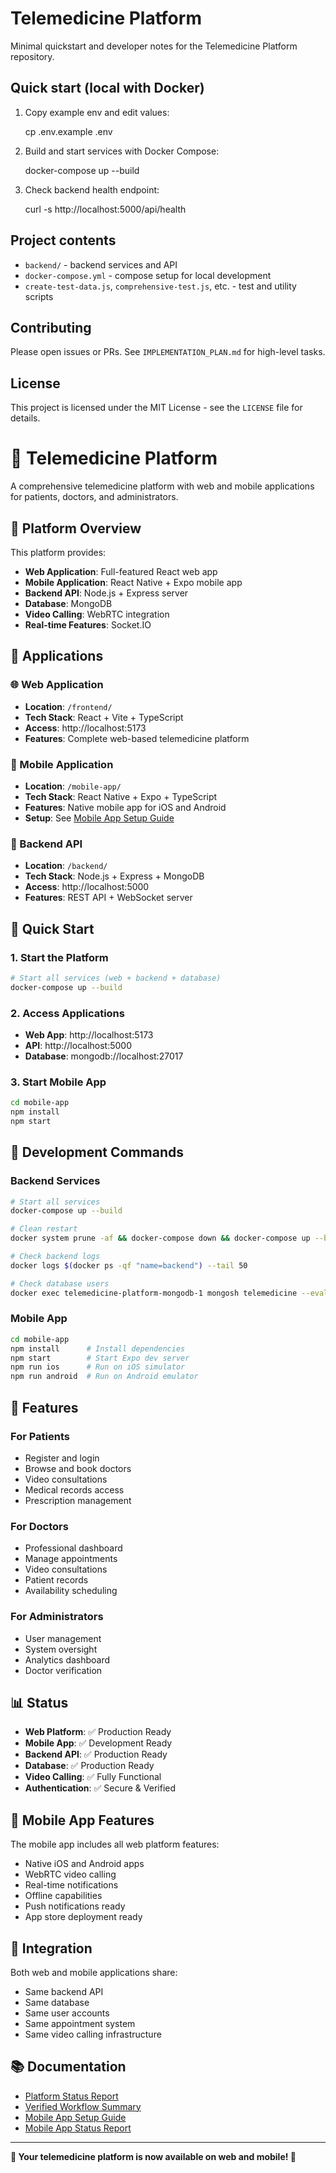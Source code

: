 # Telemedicine Platform

Minimal quickstart and developer notes for the Telemedicine Platform repository.

## Quick start (local with Docker)

1. Copy example env and edit values:

   cp .env.example .env

2. Build and start services with Docker Compose:

   docker-compose up --build

3. Check backend health endpoint:

   curl -s http://localhost:5000/api/health

## Project contents

- `backend/` - backend services and API
- `docker-compose.yml` - compose setup for local development
- `create-test-data.js`, `comprehensive-test.js`, etc. - test and utility scripts

## Contributing

Please open issues or PRs. See `IMPLEMENTATION_PLAN.md` for high-level tasks.

## License

This project is licensed under the MIT License - see the `LICENSE` file for details.

# 🏥 Telemedicine Platform

A comprehensive telemedicine platform with web and mobile applications for patients, doctors, and administrators.

## 🚀 Platform Overview

This platform provides:

- **Web Application**: Full-featured React web app
- **Mobile Application**: React Native + Expo mobile app
- **Backend API**: Node.js + Express server
- **Database**: MongoDB
- **Video Calling**: WebRTC integration
- **Real-time Features**: Socket.IO

## 📱 Applications

### 🌐 Web Application

- **Location**: `/frontend/`
- **Tech Stack**: React + Vite + TypeScript
- **Access**: http://localhost:5173
- **Features**: Complete web-based telemedicine platform

### 📱 Mobile Application

- **Location**: `/mobile-app/`
- **Tech Stack**: React Native + Expo + TypeScript
- **Features**: Native mobile app for iOS and Android
- **Setup**: See [Mobile App Setup Guide](mobile-app/SETUP-GUIDE.md)

### 🔧 Backend API

- **Location**: `/backend/`
- **Tech Stack**: Node.js + Express + MongoDB
- **Access**: http://localhost:5000
- **Features**: REST API + WebSocket server

## 🚀 Quick Start

### 1. Start the Platform

```bash
# Start all services (web + backend + database)
docker-compose up --build
```

### 2. Access Applications

- **Web App**: http://localhost:5173
- **API**: http://localhost:5000
- **Database**: mongodb://localhost:27017

### 3. Start Mobile App

```bash
cd mobile-app
npm install
npm start
```

## 🔧 Development Commands

### Backend Services

```bash
# Start all services
docker-compose up --build

# Clean restart
docker system prune -af && docker-compose down && docker-compose up --build

# Check backend logs
docker logs $(docker ps -qf "name=backend") --tail 50

# Check database users
docker exec telemedicine-platform-mongodb-1 mongosh telemedicine --eval "db.users.find({}, {email: 1, role: 1, 'profile.firstName': 1, 'profile.lastName': 1}).forEach(function(u) { print(u.email + ' (' + u.role + ')'); });" --quiet
```

### Mobile App

```bash
cd mobile-app
npm install      # Install dependencies
npm start        # Start Expo dev server
npm run ios      # Run on iOS simulator
npm run android  # Run on Android emulator
```

## 🎯 Features

### For Patients

- Register and login
- Browse and book doctors
- Video consultations
- Medical records access
- Prescription management

### For Doctors

- Professional dashboard
- Manage appointments
- Video consultations
- Patient records
- Availability scheduling

### For Administrators

- User management
- System oversight
- Analytics dashboard
- Doctor verification

## 📊 Status

- **Web Platform**: ✅ Production Ready
- **Mobile App**: ✅ Development Ready
- **Backend API**: ✅ Production Ready
- **Database**: ✅ Production Ready
- **Video Calling**: ✅ Fully Functional
- **Authentication**: ✅ Secure & Verified

## 📱 Mobile App Features

The mobile app includes all web platform features:

- Native iOS and Android apps
- WebRTC video calling
- Real-time notifications
- Offline capabilities
- Push notifications ready
- App store deployment ready

## 🔗 Integration

Both web and mobile applications share:

- Same backend API
- Same database
- Same user accounts
- Same appointment system
- Same video calling infrastructure

## 📚 Documentation

- [Platform Status Report](PLATFORM-STATUS-REPORT.md)
- [Verified Workflow Summary](VERIFIED-WORKFLOW-SUMMARY.md)
- [Mobile App Setup Guide](mobile-app/SETUP-GUIDE.md)
- [Mobile App Status Report](MOBILE-APP-STATUS-REPORT.md)

---

**🎉 Your telemedicine platform is now available on web and mobile! 🎉**
